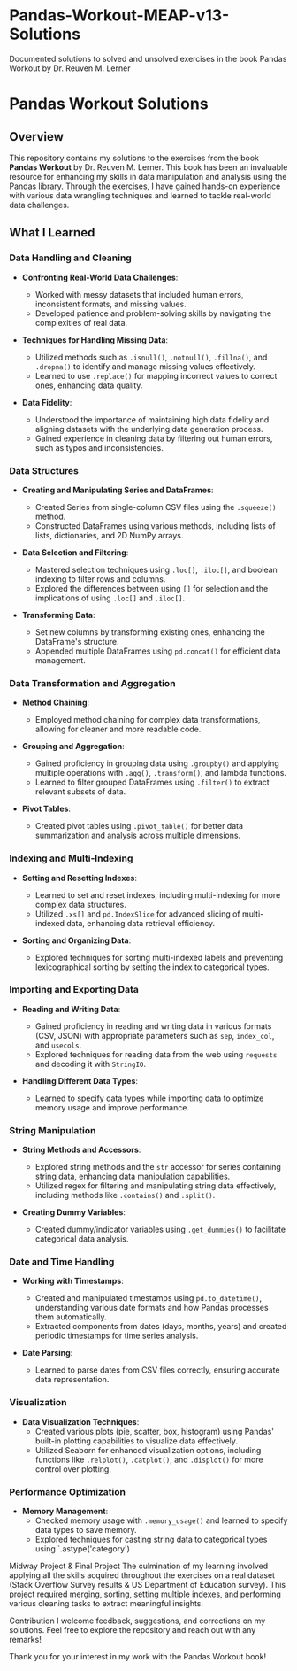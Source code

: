 # Pandas-Workout-MEAP-v13-Solutions
Documented solutions to solved and unsolved exercises in the book Pandas Workout by Dr. Reuven M. Lerner


# Pandas Workout Solutions

## Overview
This repository contains my solutions to the exercises from the book **Pandas Workout** by Dr. Reuven M. Lerner. This book has been an invaluable resource for enhancing my skills in data manipulation and analysis using the Pandas library. Through the exercises, I have gained hands-on experience with various data wrangling techniques and learned to tackle real-world data challenges.

## What I Learned

### Data Handling and Cleaning
- **Confronting Real-World Data Challenges**: 
  - Worked with messy datasets that included human errors, inconsistent formats, and missing values.
  - Developed patience and problem-solving skills by navigating the complexities of real data.
  
- **Techniques for Handling Missing Data**:
  - Utilized methods such as `.isnull()`, `.notnull()`, `.fillna()`, and `.dropna()` to identify and manage missing values effectively.
  - Learned to use `.replace()` for mapping incorrect values to correct ones, enhancing data quality.

- **Data Fidelity**:
  - Understood the importance of maintaining high data fidelity and aligning datasets with the underlying data generation process.
  - Gained experience in cleaning data by filtering out human errors, such as typos and inconsistencies.

### Data Structures
- **Creating and Manipulating Series and DataFrames**:
  - Created Series from single-column CSV files using the `.squeeze()` method.
  - Constructed DataFrames using various methods, including lists of lists, dictionaries, and 2D NumPy arrays.
  
- **Data Selection and Filtering**:
  - Mastered selection techniques using `.loc[]`, `.iloc[]`, and boolean indexing to filter rows and columns.
  - Explored the differences between using `[]` for selection and the implications of using `.loc[]` and `.iloc[]`.

- **Transforming Data**:
  - Set new columns by transforming existing ones, enhancing the DataFrame's structure.
  - Appended multiple DataFrames using `pd.concat()` for efficient data management.

### Data Transformation and Aggregation
- **Method Chaining**:
  - Employed method chaining for complex data transformations, allowing for cleaner and more readable code.
  
- **Grouping and Aggregation**:
  - Gained proficiency in grouping data using `.groupby()` and applying multiple operations with `.agg()`, `.transform()`, and lambda functions.
  - Learned to filter grouped DataFrames using `.filter()` to extract relevant subsets of data.

- **Pivot Tables**:
  - Created pivot tables using `.pivot_table()` for better data summarization and analysis across multiple dimensions.

### Indexing and Multi-Indexing
- **Setting and Resetting Indexes**:
  - Learned to set and reset indexes, including multi-indexing for more complex data structures.
  - Utilized `.xs[]` and `pd.IndexSlice` for advanced slicing of multi-indexed data, enhancing data retrieval efficiency.

- **Sorting and Organizing Data**:
  - Explored techniques for sorting multi-indexed labels and preventing lexicographical sorting by setting the index to categorical types.

### Importing and Exporting Data
- **Reading and Writing Data**:
  - Gained proficiency in reading and writing data in various formats (CSV, JSON) with appropriate parameters such as `sep`, `index_col`, and `usecols`.
  - Explored techniques for reading data from the web using `requests` and decoding it with `StringIO`.

- **Handling Different Data Types**:
  - Learned to specify data types while importing data to optimize memory usage and improve performance.

### String Manipulation
- **String Methods and Accessors**:
  - Explored string methods and the `str` accessor for series containing string data, enhancing data manipulation capabilities.
  - Utilized regex for filtering and manipulating string data effectively, including methods like `.contains()` and `.split()`.

- **Creating Dummy Variables**:
  - Created dummy/indicator variables using `.get_dummies()` to facilitate categorical data analysis.

### Date and Time Handling
- **Working with Timestamps**:
  - Created and manipulated timestamps using `pd.to_datetime()`, understanding various date formats and how Pandas processes them automatically.
  - Extracted components from dates (days, months, years) and created periodic timestamps for time series analysis.

- **Date Parsing**:
  - Learned to parse dates from CSV files correctly, ensuring accurate data representation.

### Visualization
- **Data Visualization Techniques**:
  - Created various plots (pie, scatter, box, histogram) using Pandas' built-in plotting capabilities to visualize data effectively.
  - Utilized Seaborn for enhanced visualization options, including functions like `.relplot()`, `.catplot()`, and `.displot()` for more control over plotting.

### Performance Optimization
- **Memory Management**:
  - Checked memory usage with `.memory_usage()` and learned to specify data types to save memory.
  - Explored techniques for casting string data to categorical types using `.astype('category')

Midway Project & Final Project
The culmination of my learning involved applying all the skills acquired throughout the exercises on a real dataset (Stack Overflow Survey results & US Department of Education survey). This project required merging, sorting, setting multiple indexes, and performing various cleaning tasks to extract meaningful insights.

Contribution
I welcome feedback, suggestions, and corrections on my solutions. Feel free to explore the repository and reach out with any remarks!

Thank you for your interest in my work with the Pandas Workout book!
